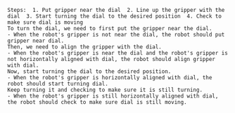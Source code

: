 
    Steps:  1. Put gripper near the dial  2. Line up the gripper with the dial  3. Start turning the dial to the desired position  4. Check to make sure dial is moving
    To turn the dial, we need to first put the gripper near the dial.
    - When the robot's gripper is not near the dial, the robot should put gripper near dial.
    Then, we need to align the gripper with the dial.
    - When the robot's gripper is near the dial and the robot's gripper is not horizontally aligned with dial, the robot should align gripper with dial.
    Now, start turning the dial to the desired position.
    - When the robot's gripper is horizontally aligned with dial, the robot should start turning dial.
    Keep turning it and checking to make sure it is still turning.
    - When the robot's gripper is still horizontally aligned with dial, the robot should check to make sure dial is still moving.